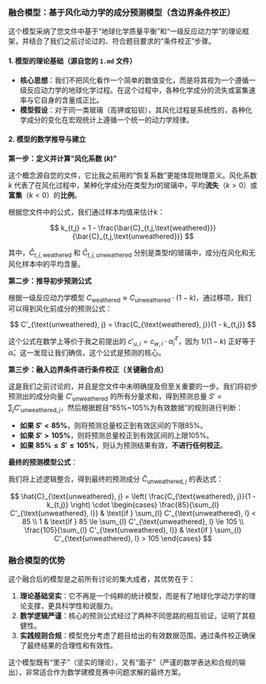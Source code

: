 ### 融合模型：基于风化动力学的成分预测模型（含边界条件校正）

这个模型采纳了您文件中基于“地球化学质量平衡”和“一级反应动力学”的理论框架，并结合了我们之前讨论过的、符合题目要求的“条件校正”步骤。

#### 1. 模型的理论基础（源自您的 `1.md` 文件）

* **核心思想**：我们不把风化看作一个简单的数值变化，而是将其视为一个遵循一级反应动力学的地球化学过程。在这个过程中，各种化学成分的流失或富集速率与它自身的含量成正比。
* **模型假设**：对于同一类玻璃（高钾或铅钡），其风化过程是系统性的，各种化学成分的变化在宏观统计上遵循一个统一的动力学规律。

#### 2. 模型的数学推导与建立

**第一步：定义并计算“风化系数 ($k$)”**

这个概念源自您的文件，它比我之前用的“恢复系数”更能体现物理意义。风化系数 $k$ 代表了在风化过程中，某种化学成分$j$在类型为$t$的玻璃中，平均**流失**（$k>0$）或**富集**（$k<0$）的**比例**。

根据您文件中的公式，我们通过样本均值来估计$k$：

$$
k_{t,j} = 1 - \frac{\bar{C}_{t,j,\text{weathered}}}{\bar{C}_{t,j,\text{unweathered}}}
$$

其中，$\bar{C}_{t,j,\text{weathered}}$ 和 $\bar{C}_{t,j,\text{unweathered}}$ 分别是类型$t$的玻璃中，成分$j$在风化和无风化样本中的平均含量。

**第二步：推导初步预测公式**

根据一级反应动力学模型 $C_{\text{weathered}} \approx C_{\text{unweathered}} \cdot (1 - k)$，通过移项，我们可以得到风化前成分的预测公式：

$$
C'_{\text{unweathered}, j} = \frac{C_{\text{weathered}, j}}{1 - k_{t,j}}
$$

这个公式在数学上等价于我之前提出的 $c'_{u,i} = c_{w,i} \cdot \hat{\alpha}_i^T$，因为 $1 / (1-k)$ 正好等于 $\hat{\alpha}$。这一发现让我们确信，这个公式是预测的核心。

**第三步：融入边界条件进行条件校正（关键融合点）**

这是我们之前讨论的，并且是您文件中未明确提及但至关重要的一步。我们将初步预测出的成分向量 $C'_{\text{unweathered}}$ 的所有分量求和，得到预测总量 $S' = \sum_{j} C'_{\text{unweathered}, j}$，然后根据题目“85%~105%为有效数据”的规则进行判断：

* **如果 $S' < 85\%$**，则将预测总量校正到有效区间的下限85%。
* **如果 $S' > 105\%$**，则将预测总量校正到有效区间的上限105%。
* **如果 $85\% \le S' \le 105\%$**，则认为预测结果有效，**不进行任何校正**。

**最终的预测模型公式**：

我们将上述逻辑整合，得到最终的预测成分 $\hat{C}_{\text{unweathered}, j}$ 的表达式：

$$
\hat{C}_{\text{unweathered}, j} = \left( \frac{C_{\text{weathered}, j}}{1 - k_{t,j}} \right) \cdot
\begin{cases}
\frac{85}{\sum_{l} C'_{\text{unweathered}, l}} & \text{if } \sum_{l} C'_{\text{unweathered}, l} < 85 \\
1 & \text{if } 85 \le \sum_{l} C'_{\text{unweathered}, l} \le 105 \\
\frac{105}{\sum_{l} C'_{\text{unweathered}, l}} & \text{if } \sum_{l} C'_{\text{unweathered}, l} > 105
\end{cases}
$$

### 融合模型的优势

这个融合后的模型是之前所有讨论的集大成者，其优势在于：

1. **理论基础坚实**：它不再是一个纯粹的统计模型，而是有了地球化学动力学的理论支撑，更具科学性和说服力。
2. **数学逻辑严谨**：核心的预测公式经过了两种不同思路的相互验证，证明了其稳健性。
3. **实践规则合规**：模型充分考虑了题目给出的有效数据范围，通过条件校正确保了最终结果的合理性和有效性。

这个模型既有“里子”（坚实的理论），又有“面子”（严谨的数学表达和合规的输出），非常适合作为数学建模竞赛中问题求解的最终方案。
